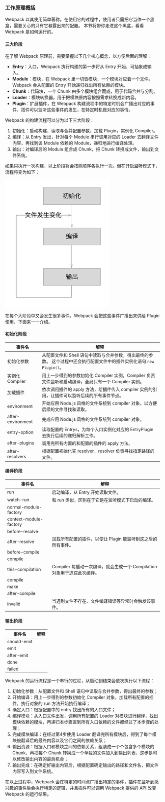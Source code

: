 ### 工作原理概括
Webpack 以其使用简单著称，在使用它的过程中，使用者只需把它当作一个黑盒，需要关心的只有它暴露出来的配置。
本节将带你走进这个黑盒，看看 Webpack 是如何运行的。

#### 三大阶段

在了解 Webpack 原理前，需要掌握以下几个核心概念，以方便后面的理解：

- **Entry**：入口，Webpack 执行构建的第一步将从 Entry 开始，可抽象成输入。
- **Module**：模块，在 Webpack 里一切皆模块，一个模块对应着一个文件。Webpack 会从配置的 Entry 开始递归找出所有依赖的模块。
- **Chunk**：代码块，一个 Chunk 由多个模块组合而成，用于代码合并与分割。
- **Loader**：模块转换器，用于把模块原内容按照需求转换成新内容。
- **Plugin**：扩展插件，在 Webpack 构建流程中的特定时机会广播出对应的事件，插件可以监听这些事件的发生，在特定时机做对应的事情。

Webpack 的构建流程可以分为以下三大阶段：

1. 初始化：启动构建，读取与合并配置参数，加载 Plugin，实例化 Compiler。
2. 编译：从 Entry 发出，针对每个 Module 串行调用对应的 Loader 去翻译文件内容，再找到该 Module 依赖的 Module，递归地进行编译处理。
3. 输出：对编译后的 Module 组合成 Chunk，把 Chunk 转换成文件，输出到文件系统。

如果只执行一次构建，以上阶段将会按照顺序各执行一次。但在开启监听模式下，流程将变为如下：

![图5-1-1 监听模式的构建流程](img/5-1监听模式的构建流程.png)

在每个大阶段中又会发生很多事件，Webpack 会把这些事件广播出来供给 Plugin 使用，下面来一一介绍。

#### 初始化阶段

| 事件名 | 解释 |
| ----- | ------- |
| 初始化参数 | 从配置文件和 Shell 语句中读取与合并参数，得出最终的参数。 这个过程中还会执行配置文件中的插件实例化语句 `new Plugin()`。 |
| 实例化 Compiler | 用上一步得到的参数初始化 Compiler 实例，Compiler 负责文件监听和启动编译，全局只有一个 Compiler 实例。 |
| 加载插件 | 依次调用插件的 apply 方法，给插件传入 compiler 实例的引用，让插件可以监听后续的所有事件节点。 |
| environment | 开始应用 Node.js 风格的文件系统到 compiler 对象，以方便后续的文件寻找和读取。 |
| after-environment | 完成应用 Node.js 风格的文件系统到 compiler 对象。  |
| entry-option | 读取配置的 Entrys，为每个入口实例化对应的 EntryPlugin 去执行后续的递归解析工作。 |
| after-plugins | 调用完所有内置的和配置的插件的 apply 方法。 |
| after-resolvers | 根据配置初始化完 resolver，resolver 负责寻找指定路径的文件。 |

#### 编译阶段

| 事件名 | 解释 |
| ----- | ------- |
| run | 启动编译，从 Entry 开始读取文件。 |
| watch-run | 和 run 类似，区别在于它是在监听模式下启动的编译。 |
| normal-module-factory | |
| context-module-factory | |
| before-resolve | |
| after-resolve | 加载所有配置的插件，以便让 Plugin 能监听到这之后的所有事件。 |
| before-compile | |
| compile | |
| this-compilation | Compiler 每启动一次编译，就会生成一个 Compilation 对象用于追踪此次编译。 |
| compile | |
| make | |
| after-compile | |
| invalid | 当遇到文件不存在、文件编译错误等异常时会触发该事件。 |

#### 输出阶段

| 事件名 | 解释 |
| ----- | ------- |
| should-emit | |
| emit | |
| after-emit | |
| done | |
| failed | |


Webpack 的运行流程是一个串行的过程，从启动到结束会依次执行以下流程：

1. 初始化参数：从配置文件和 Shell 语句中读取与合并参数，得出最终的参数；
2. 开始编译：用上一步得到的参数初始化 Compiler 对象，加载所有配置的插件，执行对象的 run 方法开始执行编译；
3. 确定入口：根据配置中的 entry 找出所有的入口文件；
4. 编译模块：从入口文件出发，调用所有配置的 Loader 对模块进行翻译，找出模块依赖的模块，再递归本步骤直到所有入口依赖的文件都经过了本步骤的处理；
5. 完成模块编译：在经过第4步使用 Loader 翻译完所有模块后，得到了每个模块被翻译后的最终内容以及它们之间的依赖关系；
6. 输出资源：根据入口和模块之间的依赖关系，组装成一个个包含多个模块的 Chunk，再把每个 Chunk 转换成一个单独的文件加入到输出列表，这步是可以修改输出内容的最后机会；
7. 输出完成：在确定好输出内容后，根据配置确定输出的路径和文件名，把文件内容写入到文件系统。

在以上过程中，Webpack 会在特定的时间点广播出特定的事件，插件在监听到感兴趣的事件后会执行特定的逻辑，并且插件可以调用 Webpack 提供的 API 改变 Webpack 的运行结果。
